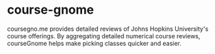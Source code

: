# course-gnome
coursegno.me provides detailed reviews of Johns Hopkins University's course offerings. By aggregating detailed numerical course reviews, courseGnome helps make picking classes quicker and easier.
